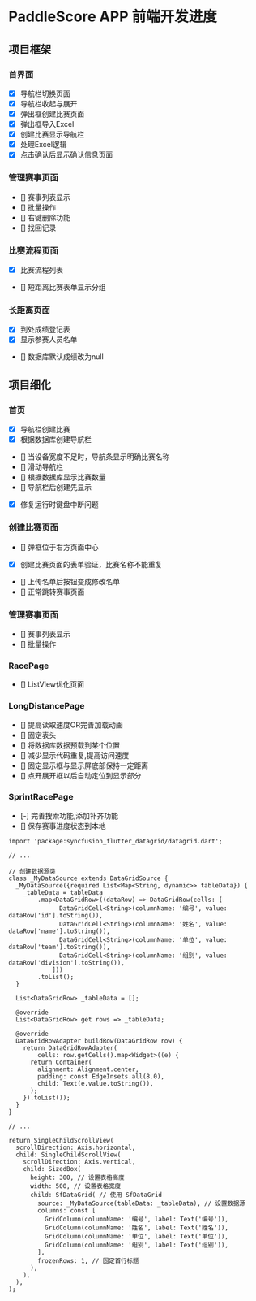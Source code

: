 # PaddleScore APP 前端开发进度
## 项目框架
### 首界面
- [x] 导航栏切换页面
- [x] 导航栏收起与展开
- [x] 弹出框创建比赛页面
- [x] 弹出框导入Excel
- [x] 创建比赛显示导航栏
- [x]  处理Excel逻辑
- [x]  点击确认后显示确认信息页面
### 管理赛事页面
- [] 赛事列表显示
- [] 批量操作
- [] 右键删除功能
- [] 找回记录
### 比赛流程页面  
- [x] 比赛流程列表
- [] 短距离比赛表单显示分组
### 长距离页面
- [x] 到处成绩登记表
- [x] 显示参赛人员名单 
- [] 数据库默认成绩改为null
## 项目细化
### 首页
- [x] 导航栏创建比赛
- [x] 根据数据库创建导航栏
- [] 当设备宽度不足时，导航条显示明确比赛名称
- [] 滑动导航栏
- [] 根据数据库显示比赛数量
- [] 导航栏后创建先显示
- [x] 修复运行时键盘中断问题
### 创建比赛页面
- [] 弹框位于右方页面中心
- [x] 创建比赛页面的表单验证，比赛名称不能重复
- [] 上传名单后按钮变成修改名单
- [] 正常跳转赛事页面
### 管理赛事页面
- [] 赛事列表显示
- [] 批量操作
### RacePage
- [] ListView优化页面
### LongDistancePage
- [] 提高读取速度OR完善加载动画
- [] 固定表头
- [] 将数据库数据预载到某个位置
- [] 减少显示代码重复,提高访问速度
- [] 固定显示框与显示屏底部保持一定距离
- [] 点开展开框以后自动定位到显示部分
### SprintRacePage
- [-] 完善搜索功能,添加补齐功能
- []  保存赛事进度状态到本地
````
import 'package:syncfusion_flutter_datagrid/datagrid.dart';

// ...

// 创建数据源类
class _MyDataSource extends DataGridSource {
  _MyDataSource({required List<Map<String, dynamic>> tableData}) {
    _tableData = tableData
        .map<DataGridRow>((dataRow) => DataGridRow(cells: [
              DataGridCell<String>(columnName: '编号', value: dataRow['id'].toString()),
              DataGridCell<String>(columnName: '姓名', value: dataRow['name'].toString()),
              DataGridCell<String>(columnName: '单位', value: dataRow['team'].toString()),
              DataGridCell<String>(columnName: '组别', value: dataRow['division'].toString()),
            ]))
        .toList();
  }

  List<DataGridRow> _tableData = [];

  @override
  List<DataGridRow> get rows => _tableData;

  @override
  DataGridRowAdapter buildRow(DataGridRow row) {
    return DataGridRowAdapter(
        cells: row.getCells().map<Widget>((e) {
      return Container(
        alignment: Alignment.center,
        padding: const EdgeInsets.all(8.0),
        child: Text(e.value.toString()),
      );
    }).toList());
  }
}

// ...

return SingleChildScrollView(
  scrollDirection: Axis.horizontal,
  child: SingleChildScrollView(
    scrollDirection: Axis.vertical,
    child: SizedBox(
      height: 300, // 设置表格高度
      width: 500, // 设置表格宽度
      child: SfDataGrid( // 使用 SfDataGrid
        source: _MyDataSource(tableData: _tableData), // 设置数据源
        columns: const [
          GridColumn(columnName: '编号', label: Text('编号')),
          GridColumn(columnName: '姓名', label: Text('姓名')),
          GridColumn(columnName: '单位', label: Text('单位')),
          GridColumn(columnName: '组别', label: Text('组别')),
        ],
        frozenRows: 1, // 固定首行标题
      ),
    ),
  ),
);
````
